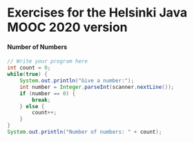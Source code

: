 # Exercises for the Helsinki Java MOOC 2020 version

#### Number of Numbers
```java
// Write your program here
int count = 0;
while(true) {
    System.out.println("Give a number:");
    int number = Integer.parseInt(scanner.nextLine());
    if (number == 0) {
        break;
    } else {
        count++;
    }
}
System.out.println("Number of numbers: " + count);
```

